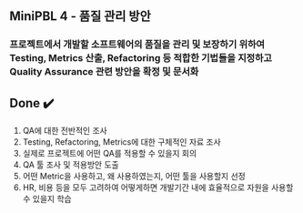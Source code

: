 ## MiniPBL 4 - 품질 관리 방안

### 프로젝트에서 개발할 소프트웨어의 품질을 관리 및 보장하기 위하여 Testing, Metrics 산출, Refactoring 등 적합한 기법들을 지정하고 Quality Assurance 관련 방안을 확정 및 문서화

## Done	:heavy_check_mark:

1. QA에 대한 전반적인 조사
2. Testing, Refactoring, Metrics에 대한 구체적인 자료 조사
3. 실제로 프로젝트에 어떤 QA를 적용할 수 있을지 회의
4. QA 툴 조사 및 적용방안 도출
5. 어떤 Metric을 사용하고, 왜 사용하였는지, 어떤 툴을 사용할지 선정
6. HR, 비용 등을 모두 고려하여 어떻게하면 개발기간 내에 효율적으로 자원을 사용할 수 있을지 학습
